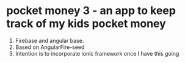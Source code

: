 # pocket money 3 - an app to keep track of my kids pocket money

1. Firebase and angular base.
1. Based on AngularFire-seed
1. Intention is to incorporate ionic framework once I have this going
